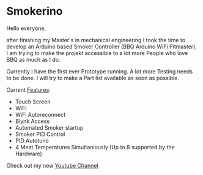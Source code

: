# Smokerino

Hello everyone, 

after finishing my Master's in mechanical engineering I took the time to develop an Arduino based Smoker Controller (BBQ Arduino WiFi Pitmaster).
I am trying to make the projekt accessible to a lot more People who love BBQ as much as I do. 

Currently i have the first ever Prototype running. A lot more Testing needs to be done. I will try to make a Part list available as soon as possible.

Current [Features](https://www.youtube.com/watch?v=hnxOtorUJFU):
- Touch Screen 
- WiFi
- WiFi Autoreconnect
- Blynk Access
- Automated Smoker startup
- Smoker PID Control
- PID Autotune
- 4 Meat Temperatures Simultaniously (Up to 8 supported by the Hardware)

Check out my new [Youtube Channel](https://www.youtube.com/channel/UCfTLBc8NLh8VwfUlOfMfpCA/)
